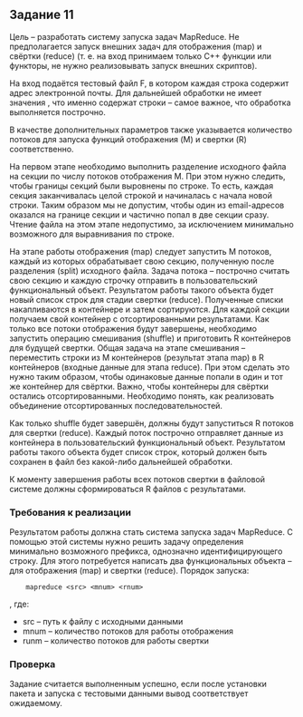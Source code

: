 ## Задание 11
Цель – разработать систему запуска задач MapReduce. Не предполагается запуск внешних задач
для отображения (map) и свёртки (reduce) (т. е. на вход принимаем только C++ функции или
функторы, не нужно реализовывать запуск внешних скриптов).

На вход подаётся тестовый файл F, в котором каждая строка содержит адрес электронной почты.
Для дальнейшей обработки не имеет значения , что именно содержат строки – самое важное, что
обработка выполняется построчно.

В качестве дополнительных параметров также указывается количество потоков для запуска
функций отображения (M) и свертки (R) соответственно.

На первом этапе необходимо выполнить разделение исходного файла на секции по числу потоков
отображения M. При этом нужно следить, чтобы границы секций были выровнены по строке. То
есть, каждая секция заканчивалась целой строкой и начиналась с начала новой строки. Таким
образом мы не допустим, чтобы один из email-адресов оказался на границе секции и частично
попал в две секции сразу. Чтение файла на этом этапе недопустимо, за исключением минимально
возможного для выравнивания по строке.

На этапе работы отображения (map) следует запустить M потоков, каждый из которых
обрабатывает свою секцию, полученную после разделения (split) исходного файла. Задача потока
– построчно считать свою секцию и каждую строчку отправить в пользовательский
функциональный объект. Результатом работы такого объекта будет новый список строк для
стадии свертки (reduce). Полученные списки накапливаются в контейнере и затем сортируются.
Для каждой секции получаем свой контейнер с отсортированными результатами.
Как только все потоки отображения будут завершены, необходимо запустить операцию
смешивания (shuffle) и приготовить R контейнеров для будущей свертки. Общая задача на этапе
смешивания – переместить строки из M контейнеров (результат этапа map) в R контейнеров
(входные данные для этапа reduce). При этом сделать это нужно таким образом, чтобы
одинаковые данные попали в один и тот же контейнер для свёртки. Важно, чтобы контейнеры для
свёртки остались отсортированными. Необходимо понять, как реализовать объединение
отсортированных последовательностей.

Как только shuffle будет завершён, должны будут запуститься R потоков для свертки (reduce).
Каждый поток построчно отправляет данные из контейнера в пользовательский функциональный
объект. Результатом работы такого объекта будет список строк, который должен быть сохранен в
файл без какой-либо дальнейшей обработки.

К моменту завершения работы всех потоков свертки в файловой системе должны сформироваться
R файлов с результатами.

### Требования к реализации
Результатом работы должна стать система запуска задач MapReduce. С помощью этой системы
нужно решить задачу определения минимально возможного префикса, однозначно
идентифицирующего строку. Для этого потребуется написать два функциональных объекта – для
отображения (map) и свертки (reduce).
Порядок запуска:

        mapreduce <src> <mnum> <rnum>

, где:
- src – путь к файлу с исходными данными
- mnum – количество потоков для работы отображения
- runm – количество потоков для работы свертки

### Проверка

Задание считается выполненным успешно, если после установки пакета и запуска с тестовыми
данными вывод соответствует ожидаемому.